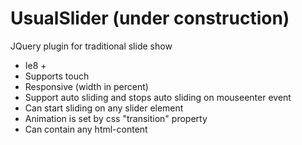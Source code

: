 # UsualSlider (under construction)
JQuery plugin for traditional slide show
* Ie8 +
* Supports touch
* Responsive (width in percent)
* Support auto sliding and stops auto sliding on mouseenter event
* Can start sliding on any slider element
* Animation is set by css "transition" property
* Can contain any html-content
